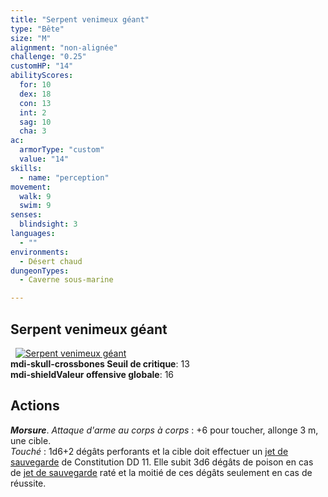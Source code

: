 ```yaml
---
title: "Serpent venimeux géant"
type: "Bête"
size: "M"
alignment: "non-alignée"
challenge: "0.25"
customHP: "14"
abilityScores:
  for: 10
  dex: 18
  con: 13
  int: 2
  sag: 10
  cha: 3
ac:
  armorType: "custom"
  value: "14"
skills:
  - name: "perception"
movement:
  walk: 9
  swim: 9
senses:
  blindsight: 3
languages:
  - ""
environments:
  - Désert chaud
dungeonTypes:
  - Caverne sous-marine

---
```

## Serpent venimeux géant
&nbsp;
[![Serpent venimeux géant](https://www.douaratil.fr/illustrations/bete/serpentvenimeuxgeant300.jpeg)](https://www.douaratil.fr/illustrations/bete/serpentvenimeuxgeant.jpeg)  
**<v-icon>mdi-skull-crossbones</v-icon> Seuil de critique**: 13             
**<v-icon>mdi-shield</v-icon>Valeur offensive globale**: 16     
## Actions
_**Morsure**_. _Attaque d'arme au corps à corps_ : +6 pour toucher, allonge 3 m, une cible.  
_Touché_ : 1d6+2 dégâts perforants et la cible doit effectuer un [jet de sauvegarde](/utiliser-les-caracteristiques/#jets-de-sauvegarde) de Constitution DD 11. Elle subit 3d6 dégâts de poison en cas de [jet de sauvegarde](/utiliser-les-caracteristiques/#jets-de-sauvegarde) raté et la moitié de ces dégâts seulement en cas de réussite.
